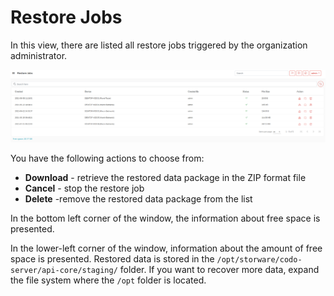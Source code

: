 # Restore Jobs

In this view, there are listed all restore jobs triggered by the organization administrator.

![](../../.gitbook/assets/image%20%2855%29.png)

You have the following actions to choose from:

* **Download** - retrieve the restored data package in the ZIP format file 
* **Cancel** - stop the restore job
* **Delete** -remove the restored data package from the list

In the bottom left corner of the window, the information about free space is presented.

In the lower-left corner of the window, information about the amount of free space is presented. Restored data is stored in the `/opt/storware/codo-server/api-core/staging/` folder. If you want to recover more data, expand the file system where the `/opt` folder is located.



 




